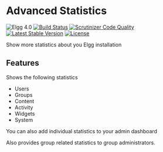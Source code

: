 Advanced Statistics
===================

![Elgg 4.0](https://img.shields.io/badge/Elgg-4.0-green.svg)
[![Build Status](https://scrutinizer-ci.com/g/ColdTrick/advanced_statistics/badges/build.png?b=master)](https://scrutinizer-ci.com/g/ColdTrick/advanced_statistics/build-status/master)
[![Scrutinizer Code Quality](https://scrutinizer-ci.com/g/ColdTrick/advanced_statistics/badges/quality-score.png?b=master)](https://scrutinizer-ci.com/g/ColdTrick/advanced_statistics/?branch=master)
[![Latest Stable Version](https://poser.pugx.org/coldtrick/advanced_statistics/v/stable.svg)](https://packagist.org/packages/coldtrick/advanced_statistics)
[![License](https://poser.pugx.org/coldtrick/advanced_statistics/license.svg)](https://packagist.org/packages/coldtrick/advanced_statistics)

Show more statistics about you Elgg installation

Features
--------

Shows the following statistics

- Users
- Groups
- Content
- Activity
- Widgets
- System

You can also add individual statistics to your admin dashboard

Also provides group related statistics to group administrators.
